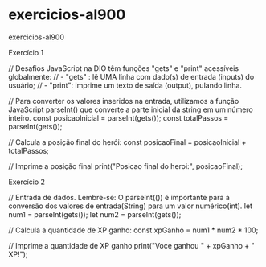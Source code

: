 # exercicios-al900
exercicios-al900

Exercício 1

// Desafios JavaScript na DIO têm funções "gets" e "print" acessíveis globalmente:
// - "gets" : lê UMA linha com dado(s) de entrada (inputs) do usuário;
// - "print": imprime um texto de saída (output), pulando linha.

// Para converter os valores inseridos na entrada, utilizamos a função JavaScript parseInt() que converte a parte inicial da string em um número inteiro.
const posicaoInicial = parseInt(gets());
const totalPassos = parseInt(gets());

// Calcula a posição final do herói:
const posicaoFinal = posicaoInicial + totalPassos;

// Imprime a posição final
print("Posicao final do heroi:", posicaoFinal);

Exercício 2

// Entrada de dados. Lembre-se: O parseInt(()) é importante para a conversão dos valores de entrada(String) para um valor numérico(int).
let num1 = parseInt(gets());
let num2 = parseInt(gets());

// Calcula a quantidade de XP ganho:
const xpGanho = num1 * num2 * 100;

// Imprime a quantidade de XP ganho
print("Voce ganhou " + xpGanho + " XP!");
